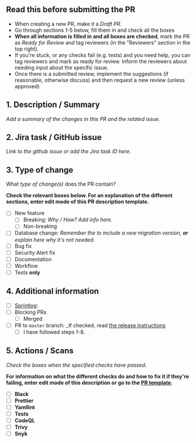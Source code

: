 ## Read this before submitting the PR

- When creating a new PR, make it a _Draft PR_.
- Go through sections 1-5 below, fill them in and check all the boxes
- **When all information is filled in and all boxes are checked**, mark the PR as _Ready for Review_ and tag reviewers (in the "Reviewers" section in the top right).
- If you're stuck, or any checks fail (e.g. tests) and you need help, you can tag reviewers and mark as ready for review. Inform the reviewers about needing input about the specific issue.
- Once there is a submitted review, implement the suggestions (if reasonable, otherwise discuss) and then request a new review (unless approved)

## 1. Description / Summary

_Add a summary of the changes in this PR and the related issue._

## 2. Jira task / GitHub issue

_Link to the github issue or add the Jira task ID here._

## 3. Type of change

What _type of change(s)_ does the PR contain?

**Check the relevant boxes below. For an explanation of the different sections, enter edit mode of this PR description template.**

- [ ] New feature
  - [ ] Breaking: _Why / How? Add info here._ <!-- Should be checked if the changes in this PR will cause existing functionality to not work as expected. E.g. with the master branch of the `dds_cli` -->
  - [ ] Non-breaking <!-- Should be checked if the changes will not cause existing functionality to fail. "Non-breaking" is just an addition of a new feature. -->
- [ ] Database change: _Remember the to include a new migration version, **or** explain here why it's not needed._ <!-- Should be checked when you've changed something in `models.py`. For a guide on how to add the a new migration version, look at the "Database changes" section in the README.md. -->
- [ ] Bug fix <!-- Should be checked when a bug is fixed in existing functionality. If the bug fix also is a breaking change (see above), add info about that beside this check box. -->
- [ ] Security Alert fix <!-- Should be checked if the PR attempts to solve a security vulnerability, e.g. reported by the "Security" tab in the repo. -->
- [ ] Documentation <!-- Should be checked if the PR adds or updates documentation such as e.g. Technical Overview or a architecture decision (dds_web/doc/architecture/decisions.) -->
- [ ] Workflow <!-- Should be checked if the PR includes a change in e.g. the github actions files (dds_web/.github/*) or another type of workflow change. Anything that alters our or the codes workflow. -->
- [ ] Tests **only** <!-- Should only be checked if the PR only contains tests, none of the other types of changes listed above. -->

## 4. Additional information

- [ ] [Sprintlog](../SPRINTLOG.md): <!-- Add a row at the bottom of the SPRINTLOG.md file (not needed if PR contains only tests). Follow the format of previous rows. If the PR is the first in a new sprint, add a new sprint header row (follow the format of previous sprints). -->
- [ ] Blocking PRs <!-- Should be checked if there are blocking PRs or other tasks that need to be merged prior to this. Add link to PR or Jira card if this is the case. -->
  - [ ] Merged <!-- Should be checked if the "Blocking PRs" box was checked AND all blocking PRs have been merged / fixed. -->
- [ ] PR to `master` branch: \_If checked, read [the release instructions](../doc/procedures/new_release.md) <!-- Check this if the PR is made to the `master` branch. Only the `dev` branch should be doing this. -->
  - [ ] I have followed steps 1-8. <!-- Should be checked if the "PR to `master` branch" box is checked AND the specified steps in the release instructions have been followed. -->

## 5. Actions / Scans

_Check the boxes when the specified checks have passed._

**For information on what the different checks do and how to fix it if they're failing, enter edit mode of this description or go to the [PR template](../.github/pull_request_template.md).**

- [ ] **Black**
      <!--
          - What: Python code formatter.
          - How to fix: Run `black .` locally to execute formatting.
          -->
- [ ] **Prettier**
      <!-- - What: General code formatter. Our use case: MD and yaml mainly. - How to fix: Run npx prettier --write . locally to execute formatting.
      -->
- [ ] **Yamllint**
      <!--
          - What: Linting of yaml files.
          - How to fix: Manually fix any errors locally.
          -->
- [ ] **Tests**
      <!--
          - What: Pytest to verify that functionality works as expected.
          - How to fix: Manually fix any errors locally. Follow the instructions in the "Run tests" section of the README.md to run the tests locally.
          - Additional info: The PR should ALWAYS include new tests or fixed tests when there are code changes. When pytest action has finished, it will post a codecov report; Look at this report and verify the files you have changed are listed. "90% <100.00%> (+0.8%)" means "Tests cover 90% of the changed file, <100 % of this PR's code changes are tested>, and (the code changes and added tests increased the overall test coverage with 0.8%)
          -->
- [ ] **CodeQL**
      <!--
          - What: Scan for security vulnerabilities, bugs, errors
          - How to fix: Go through the alerts and either manually fix, dismiss or ignore. Add info on ignored or dismissed alerts.
          -->
- [ ] **Trivy**
      <!--
          - What: Security scanner
          - How to fix: Go through the alerts and either manually fix, dismiss or ignore. Add info on ignored or dismissed alerts.
          -->
- [ ] **Snyk**
      <!--
          - What: Security scanner
          - How to fix: Go through the alerts and either manually fix, dismiss or ignore. Add info on ignored or dismissed alerts.
          -->
